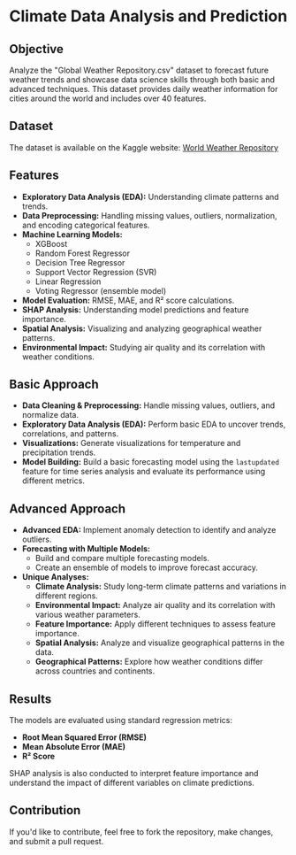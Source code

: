 # Climate Data Analysis and Prediction

## Objective
Analyze the "Global Weather Repository.csv" dataset to forecast future weather trends and showcase data science skills through both basic and advanced techniques. This dataset provides daily weather information for cities around the world and includes over 40 features.

## Dataset
The dataset is available on the Kaggle website:
[World Weather Repository](https://www.kaggle.com/datasets/nelgiriyewithana/global-weather-repository/code)

## Features
- **Exploratory Data Analysis (EDA):** Understanding climate patterns and trends.
- **Data Preprocessing:** Handling missing values, outliers, normalization, and encoding categorical features.
- **Machine Learning Models:**
  - XGBoost
  - Random Forest Regressor
  - Decision Tree Regressor
  - Support Vector Regression (SVR)
  - Linear Regression
  - Voting Regressor (ensemble model)
- **Model Evaluation:** RMSE, MAE, and R² score calculations.
- **SHAP Analysis:** Understanding model predictions and feature importance.
- **Spatial Analysis:** Visualizing and analyzing geographical weather patterns.
- **Environmental Impact:** Studying air quality and its correlation with weather conditions.

## Basic Approach
- **Data Cleaning & Preprocessing:** Handle missing values, outliers, and normalize data.
- **Exploratory Data Analysis (EDA):** Perform basic EDA to uncover trends, correlations, and patterns.
- **Visualizations:** Generate visualizations for temperature and precipitation trends.
- **Model Building:** Build a basic forecasting model using the `lastupdated` feature for time series analysis and evaluate its performance using different metrics.

## Advanced Approach
- **Advanced EDA:** Implement anomaly detection to identify and analyze outliers.
- **Forecasting with Multiple Models:**
  - Build and compare multiple forecasting models.
  - Create an ensemble of models to improve forecast accuracy.
- **Unique Analyses:**
  - **Climate Analysis:** Study long-term climate patterns and variations in different regions.
  - **Environmental Impact:** Analyze air quality and its correlation with various weather parameters.
  - **Feature Importance:** Apply different techniques to assess feature importance.
  - **Spatial Analysis:** Analyze and visualize geographical patterns in the data.
  - **Geographical Patterns:** Explore how weather conditions differ across countries and continents.


## Results
The models are evaluated using standard regression metrics:
- **Root Mean Squared Error (RMSE)**
- **Mean Absolute Error (MAE)**
- **R² Score**

SHAP analysis is also conducted to interpret feature importance and understand the impact of different variables on climate predictions.

## Contribution
If you'd like to contribute, feel free to fork the repository, make changes, and submit a pull request.



